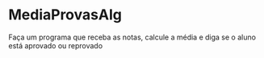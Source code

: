 # MediaProvasAlg
Faça um programa que receba as notas, calcule a média e diga se o aluno está aprovado ou reprovado
